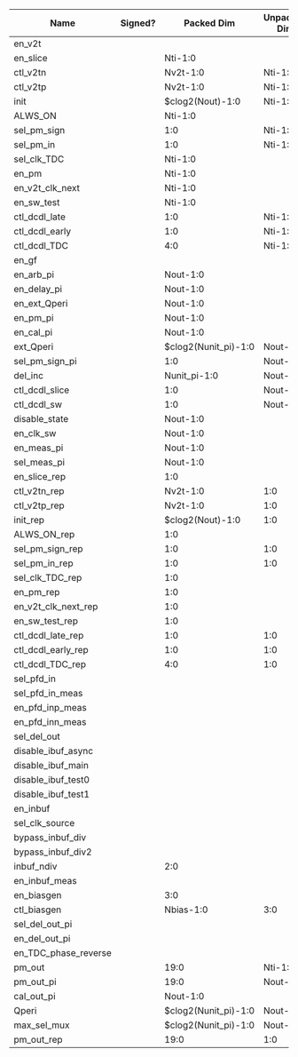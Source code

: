 | Name                       | Signed? | Packed Dim             | Unpacked Dim | Clock Domain | JTAG Dir | Reset Val |
|----------------------------|---------|------------------------|--------------|--------------|----------|-----------|
| en_v2t                     |         |                        |              | Test         | out      |   0       |
| en_slice                   |         | Nti-1:0                |              | Test         | out      |   'hFFFF  |
| ctl_v2tn                   |         | Nv2t-1:0               | Nti-1:0      | Test         | out      |   7       |
| ctl_v2tp                   |         | Nv2t-1:0               | Nti-1:0      | Test         | out      |   7       |
| init                       |         | $clog2(Nout)-1:0       | Nti-1:0      | Test         | out      |   0       |
| ALWS_ON                    |         | Nti-1:0                |              | Test         | out      |   0       |
| sel_pm_sign                |         | 1:0                    | Nti-1:0      | Test         | out      |   0       |
| sel_pm_in                  |         | 1:0                    | Nti-1:0      | Test         | out      |   0       |
| sel_clk_TDC                |         | Nti-1:0                |              | Test         | out      |   0       |
| en_pm                      |         | Nti-1:0                |              | Test         | out      |   0       |
| en_v2t_clk_next            |         | Nti-1:0                |              | Test         | out      |   0       |
| en_sw_test                 |         | Nti-1:0                |              | Test         | out      |   0       |
| ctl_dcdl_late              |         | 1:0                    | Nti-1:0      | Test         | out      |   0       |
| ctl_dcdl_early             |         | 1:0                    | Nti-1:0      | Test         | out      |   0       |
| ctl_dcdl_TDC               |         | 4:0                    | Nti-1:0      | Test         | out      |   0       |
| en_gf                      |         |                        |              | Test         | out      |   0       |
| en_arb_pi                  |         | Nout-1:0               |              | Test         | out      |   'hF     |
| en_delay_pi                |         | Nout-1:0               |              | Test         | out      |   'hF     |
| en_ext_Qperi               |         | Nout-1:0               |              | Test         | out      |   0       |
| en_pm_pi                   |         | Nout-1:0               |              | Test         | out      |   0       |
| en_cal_pi                  |         | Nout-1:0               |              | Test         | out      |   0       |
| ext_Qperi                  |         | $clog2(Nunit_pi)-1:0   | Nout-1:0     | Test         | out      |   17      |
| sel_pm_sign_pi             |         | 1:0                    | Nout-1:0     | Test         | out      |   0       |
| del_inc                    |         | Nunit_pi-1:0           | Nout-1:0     | Test         | out      |   0       |
| ctl_dcdl_slice             |         | 1:0                    | Nout-1:0     | Test         | out      |   0       |
| ctl_dcdl_sw                |         | 1:0                    | Nout-1:0     | Test         | out      |   0       |
| disable_state              |         | Nout-1:0               |              | Test         | out      |   0       |
| en_clk_sw                  |         | Nout-1:0               |              | Test         | out      |   'hF     |
| en_meas_pi                 |         | Nout-1:0               |              | Test         | out      |   0       |
| sel_meas_pi                |         | Nout-1:0               |              | Test         | out      |   0       |
| en_slice_rep               |         | 1:0                    |              | Test         | out      |   0       |
| ctl_v2tn_rep               |         | Nv2t-1:0               | 1:0          | Test         | out      |   6       |
| ctl_v2tp_rep               |         | Nv2t-1:0               | 1:0          | Test         | out      |   6       |
| init_rep                   |         | $clog2(Nout)-1:0       | 1:0          | Test         | out      |   0       |
| ALWS_ON_rep                |         | 1:0                    |              | Test         | out      |   0       |
| sel_pm_sign_rep            |         | 1:0                    | 1:0          | Test         | out      |   0       |
| sel_pm_in_rep              |         | 1:0                    | 1:0          | Test         | out      |   0       |
| sel_clk_TDC_rep            |         | 1:0                    |              | Test         | out      |   0       |
| en_pm_rep                  |         | 1:0                    |              | Test         | out      |   0       |
| en_v2t_clk_next_rep        |         | 1:0                    |              | Test         | out      |   0       |
| en_sw_test_rep             |         | 1:0                    |              | Test         | out      |   0       |
| ctl_dcdl_late_rep          |         | 1:0                    | 1:0          | Test         | out      |   0       |
| ctl_dcdl_early_rep         |         | 1:0                    | 1:0          | Test         | out      |   0       |
| ctl_dcdl_TDC_rep           |         | 4:0                    | 1:0          | Test         | out      |   0       |
| sel_pfd_in                 |         |                        |              | Test         | out      |   0       |
| sel_pfd_in_meas            |         |                        |              | Test         | out      |   0       |
| en_pfd_inp_meas            |         |                        |              | Test         | out      |   0       |
| en_pfd_inn_meas            |         |                        |              | Test         | out      |   0       |
| sel_del_out                |         |                        |              | Test         | out      |   0       |
| disable_ibuf_async         |         |                        |              | Test         | out      |   1       |
| disable_ibuf_main          |         |                        |              | Test         | out      |   0       |
| disable_ibuf_test0         |         |                        |              | Test         | out      |   1       |
| disable_ibuf_test1         |         |                        |              | Test         | out      |   1       |
| en_inbuf                   |         |                        |              | Test         | out      |   1       |
| sel_clk_source             |         |                        |              | Test         | out      |   0       |
| bypass_inbuf_div           |         |                        |              | Test         | out      |   1       |
| bypass_inbuf_div2          |         |                        |              | Test         | out      |   0       |
| inbuf_ndiv                 |         | 2:0                    |              | Test         | out      |   0       |
| en_inbuf_meas              |         |                        |              | Test         | out      |   0       |
| en_biasgen                 |         | 3:0                    |              | Test         | out      |   1       |
| ctl_biasgen                |         | Nbias-1:0              | 3:0          | Test         | out      |   7       |
| sel_del_out_pi             |         |                        |              | Test         | out      |   0       |
| en_del_out_pi              |         |                        |              | Test         | out      |   0       |
| en_TDC_phase_reverse       |         |                        |              | Test         | out      |   0       |
| pm_out                     |         | 19:0                   | Nti-1:0      | System       | in       |           |
| pm_out_pi                  |         | 19:0                   | Nout-1:0     | System       | in       |           |
| cal_out_pi                 |         | Nout-1:0               |              | System       | in       |           |
| Qperi                      |         | $clog2(Nunit_pi)-1:0   | Nout-1:0     | System       | in       |           |
| max_sel_mux 				 |         | $clog2(Nunit_pi)-1:0   | Nout-1:0     | System       | in       |           |
| pm_out_rep                 |         | 19:0                   | 1:0          | System       | in       |           |
